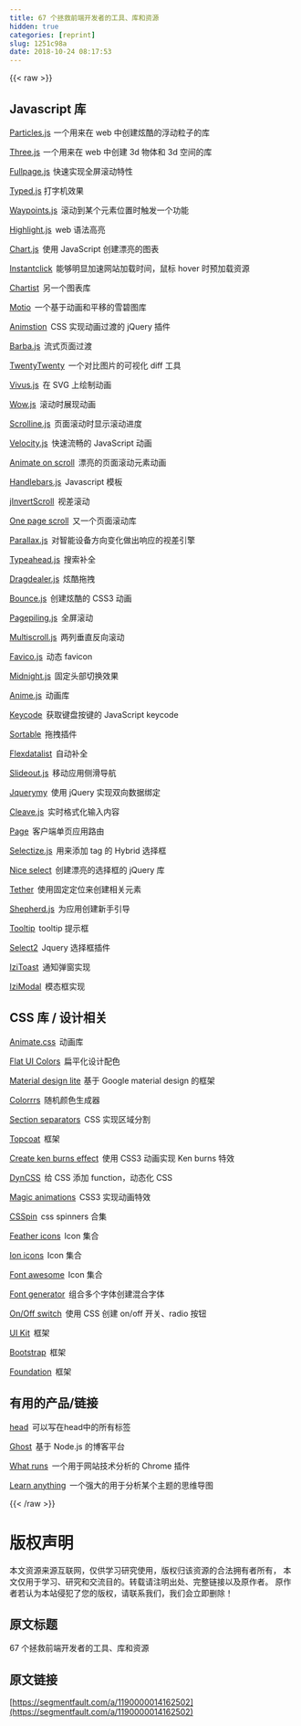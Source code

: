 ```yaml
---
title: 67 个拯救前端开发者的工具、库和资源
hidden: true
categories: [reprint]
slug: 1251c98a
date: 2018-10-24 08:17:53
---
```


{{< raw >}}

                    
<h2 id="articleHeader0">Javascript &#x5E93;</h2>
<p><a href="http://vincentgarreau.com/particles.js/" rel="nofollow noreferrer" target="_blank">Particles.js</a>&#x200A;  &#x4E00;&#x4E2A;&#x7528;&#x6765;&#x5728; web &#x4E2D;&#x521B;&#x5EFA;&#x70AB;&#x9177;&#x7684;&#x6D6E;&#x52A8;&#x7C92;&#x5B50;&#x7684;&#x5E93;</p>
<p><a href="https://threejs.org/" rel="nofollow noreferrer" target="_blank">Three.js</a>&#x200A; &#x4E00;&#x4E2A;&#x7528;&#x6765;&#x5728; web &#x4E2D;&#x521B;&#x5EFA; 3d &#x7269;&#x4F53;&#x548C; 3d &#x7A7A;&#x95F4;&#x7684;&#x5E93;</p>
<p><a href="https://alvarotrigo.com/fullPage/#firstPage" rel="nofollow noreferrer" target="_blank">Fullpage.js</a>   &#x200A;&#x5FEB;&#x901F;&#x5B9E;&#x73B0;&#x5168;&#x5C4F;&#x6EDA;&#x52A8;&#x7279;&#x6027;</p>
<p><a href="http://www.mattboldt.com/demos/typed-js/" rel="nofollow noreferrer" target="_blank">Typed.js</a> &#x6253;&#x5B57;&#x673A;&#x6548;&#x679C;</p>
<p><a href="http://imakewebthings.com/waypoints/" rel="nofollow noreferrer" target="_blank">Waypoints.js</a>&#x200A;  &#x200A;&#x6EDA;&#x52A8;&#x5230;&#x67D0;&#x4E2A;&#x5143;&#x7D20;&#x4F4D;&#x7F6E;&#x65F6;&#x89E6;&#x53D1;&#x4E00;&#x4E2A;&#x529F;&#x80FD;</p>
<p><a href="https://highlightjs.org/" rel="nofollow noreferrer" target="_blank">Highlight.js</a>&#x200A;  &#x200A;web &#x8BED;&#x6CD5;&#x9AD8;&#x4EAE;</p>
<p><a href="http://www.chartjs.org/" rel="nofollow noreferrer" target="_blank">Chart.js</a>&#x200A;  &#x200A;&#x4F7F;&#x7528; JavaScript &#x521B;&#x5EFA;&#x6F02;&#x4EAE;&#x7684;&#x56FE;&#x8868;</p>
<p><a href="http://instantclick.io/" rel="nofollow noreferrer" target="_blank">Instantclick</a>&#x200A;  &#x200A;&#x80FD;&#x591F;&#x660E;&#x663E;&#x52A0;&#x901F;&#x7F51;&#x7AD9;&#x52A0;&#x8F7D;&#x65F6;&#x95F4;&#xFF0C;&#x9F20;&#x6807; hover &#x65F6;&#x9884;&#x52A0;&#x8F7D;&#x8D44;&#x6E90;</p>
<p><a href="http://gionkunz.github.io/chartist-js/index.html" rel="nofollow noreferrer" target="_blank">Chartist</a>&#x200A;  &#x200A;&#x53E6;&#x4E00;&#x4E2A;&#x56FE;&#x8868;&#x5E93;</p>
<p><a href="http://darsa.in/motio/#!introduction" rel="nofollow noreferrer" target="_blank">Motio</a>&#x200A;  &#x200A;&#x4E00;&#x4E2A;&#x57FA;&#x4E8E;&#x52A8;&#x753B;&#x548C;&#x5E73;&#x79FB;&#x7684;&#x96EA;&#x78A7;&#x56FE;&#x5E93;</p>
<p><a href="http://git.blivesta.com/animsition/" rel="nofollow noreferrer" target="_blank">Animstion</a>&#x200A;  &#x200A;CSS &#x5B9E;&#x73B0;&#x52A8;&#x753B;&#x8FC7;&#x6E21;&#x7684; jQuery &#x63D2;&#x4EF6;</p>
<p><a href="https://github.com/luruke/barba.js" rel="nofollow noreferrer" target="_blank">Barba.js</a>&#x200A;  &#x200A;&#x6D41;&#x5F0F;&#x9875;&#x9762;&#x8FC7;&#x6E21;</p>
<p><a href="http://zurb.com/playground/twentytwenty" rel="nofollow noreferrer" target="_blank">TwentyTwenty</a>&#x200A;  &#x200A;&#x4E00;&#x4E2A;&#x5BF9;&#x6BD4;&#x56FE;&#x7247;&#x7684;&#x53EF;&#x89C6;&#x5316; diff &#x5DE5;&#x5177;</p>
<p><a href="https://github.com/maxwellito/vivus#vivusjs" rel="nofollow noreferrer" target="_blank">Vivus.js</a>&#x200A;  &#x200A;&#x5728; SVG &#x4E0A;&#x7ED8;&#x5236;&#x52A8;&#x753B;</p>
<p><a href="http://mynameismatthieu.com/WOW/" rel="nofollow noreferrer" target="_blank">Wow.js</a>&#x200A;  &#x200A;&#x6EDA;&#x52A8;&#x65F6;&#x5C55;&#x73B0;&#x52A8;&#x753B;</p>
<p><a href="https://github.com/anthonyly/Scrolline.js" rel="nofollow noreferrer" target="_blank">Scrolline.js</a>&#x200A;  &#x200A;&#x9875;&#x9762;&#x6EDA;&#x52A8;&#x65F6;&#x663E;&#x793A;&#x6EDA;&#x52A8;&#x8FDB;&#x5EA6;</p>
<p><a href="http://velocityjs.org/" rel="nofollow noreferrer" target="_blank">Velocity.js</a>&#x200A;  &#x200A;&#x5FEB;&#x901F;&#x6D41;&#x7545;&#x7684; JavaScript &#x52A8;&#x753B;</p>
<p><a href="http://michalsnik.github.io/aos/" rel="nofollow noreferrer" target="_blank">Animate on scroll</a>&#x200A;  &#x200A;&#x6F02;&#x4EAE;&#x7684;&#x9875;&#x9762;&#x6EDA;&#x52A8;&#x5143;&#x7D20;&#x52A8;&#x753B;</p>
<p><a href="http://handlebarsjs.com/" rel="nofollow noreferrer" target="_blank">Handlebars.js</a>&#x200A;  &#x200A;Javascript &#x6A21;&#x677F;</p>
<p><a href="http://www.pixxelfactory.net/jInvertScroll/" rel="nofollow noreferrer" target="_blank">jInvertScroll</a>&#x200A;  &#x200A;&#x89C6;&#x5DEE;&#x6EDA;&#x52A8;</p>
<p><a href="https://github.com/peachananr/onepage-scroll" rel="nofollow noreferrer" target="_blank">One page scroll</a>&#x200A;  &#x200A;&#x53C8;&#x4E00;&#x4E2A;&#x9875;&#x9762;&#x6EDA;&#x52A8;&#x5E93;</p>
<p><a href="https://github.com/wagerfield/parallax" rel="nofollow noreferrer" target="_blank">Parallax.js</a>&#x200A;  &#x200A;&#x5BF9;&#x667A;&#x80FD;&#x8BBE;&#x5907;&#x65B9;&#x5411;&#x53D8;&#x5316;&#x505A;&#x51FA;&#x54CD;&#x5E94;&#x7684;&#x89C6;&#x5DEE;&#x5F15;&#x64CE;</p>
<p><a href="http://twitter.github.io/typeahead.js/" rel="nofollow noreferrer" target="_blank">Typeahead.js</a>&#x200A;  &#x200A;&#x641C;&#x7D22;&#x8865;&#x5168;</p>
<p><a href="http://skidding.github.io/dragdealer/" rel="nofollow noreferrer" target="_blank">Dragdealer.js</a>&#x200A;  &#x200A;&#x70AB;&#x9177;&#x62D6;&#x62FD;</p>
<p><a href="http://bouncejs.com/" rel="nofollow noreferrer" target="_blank">Bounce.js</a>&#x200A;  &#x200A;&#x521B;&#x5EFA;&#x70AB;&#x9177;&#x7684; CSS3 &#x52A8;&#x753B;</p>
<p><a href="https://github.com/alvarotrigo/pagePiling.js" rel="nofollow noreferrer" target="_blank">Pagepiling.js</a>&#x200A;  &#x200A;&#x5168;&#x5C4F;&#x6EDA;&#x52A8;</p>
<p><a href="https://github.com/alvarotrigo/multiscroll.js" rel="nofollow noreferrer" target="_blank">Multiscroll.js</a>&#x200A;  &#x200A;&#x4E24;&#x5217;&#x5782;&#x76F4;&#x53CD;&#x5411;&#x6EDA;&#x52A8;</p>
<p><a href="http://lab.ejci.net/favico.js/" rel="nofollow noreferrer" target="_blank">Favico.js</a>&#x200A;  &#x200A;&#x52A8;&#x6001; favicon</p>
<p><a href="http://aerolab.github.io/midnight.js/" rel="nofollow noreferrer" target="_blank">Midnight.js</a>&#x200A;  &#x200A;&#x56FA;&#x5B9A;&#x5934;&#x90E8;&#x5207;&#x6362;&#x6548;&#x679C;</p>
<p><a href="http://animejs.com/" rel="nofollow noreferrer" target="_blank">Anime.js</a>&#x200A;  &#x200A;&#x52A8;&#x753B;&#x5E93;</p>
<p><a href="http://keycode.info/" rel="nofollow noreferrer" target="_blank">Keycode</a>&#x200A;  &#x200A;&#x83B7;&#x53D6;&#x952E;&#x76D8;&#x6309;&#x952E;&#x7684; JavaScript keycode</p>
<p><a href="http://rubaxa.github.io/Sortable/" rel="nofollow noreferrer" target="_blank">Sortable</a>&#x200A;  &#x200A;&#x62D6;&#x62FD;&#x63D2;&#x4EF6;</p>
<p><a href="http://projects.sergiodinislopes.pt/flexdatalist/" rel="nofollow noreferrer" target="_blank">Flexdatalist</a>&#x200A;  &#x200A;&#x81EA;&#x52A8;&#x8865;&#x5168;</p>
<p><a href="https://slideout.js.org/" rel="nofollow noreferrer" target="_blank">Slideout.js</a>&#x200A;  &#x200A;&#x79FB;&#x52A8;&#x5E94;&#x7528;&#x4FA7;&#x6ED1;&#x5BFC;&#x822A;</p>
<p><a href="http://jquerymy.com/#/" rel="nofollow noreferrer" target="_blank">Jquerymy</a>&#x200A;  &#x200A;&#x4F7F;&#x7528; jQuery &#x5B9E;&#x73B0;&#x53CC;&#x5411;&#x6570;&#x636E;&#x7ED1;&#x5B9A;</p>
<p><a href="http://nosir.github.io/cleave.js/" rel="nofollow noreferrer" target="_blank">Cleave.js</a>&#x200A;  &#x200A;&#x5B9E;&#x65F6;&#x683C;&#x5F0F;&#x5316;&#x8F93;&#x5165;&#x5185;&#x5BB9;</p>
<p><a href="http://smalljs.org/client-side-routing/page/" rel="nofollow noreferrer" target="_blank">Page</a>&#x200A;  &#x200A;&#x5BA2;&#x6237;&#x7AEF;&#x5355;&#x9875;&#x5E94;&#x7528;&#x8DEF;&#x7531;</p>
<p><a href="http://selectize.github.io/selectize.js/" rel="nofollow noreferrer" target="_blank">Selectize.js</a>&#x200A;  &#x200A;&#x7528;&#x6765;&#x6DFB;&#x52A0; tag &#x7684; Hybrid &#x9009;&#x62E9;&#x6846;</p>
<p><a href="http://hernansartorio.com/jquery-nice-select/" rel="nofollow noreferrer" target="_blank">Nice select</a>&#x200A;  &#x200A;&#x521B;&#x5EFA;&#x6F02;&#x4EAE;&#x7684;&#x9009;&#x62E9;&#x6846;&#x7684; jQuery &#x5E93;</p>
<p><a href="http://tether.io/" rel="nofollow noreferrer" target="_blank">Tether</a>&#x200A;  &#x200A;&#x4F7F;&#x7528;&#x56FA;&#x5B9A;&#x5B9A;&#x4F4D;&#x6765;&#x521B;&#x5EFA;&#x76F8;&#x5173;&#x5143;&#x7D20;</p>
<p><a href="https://github.com/HubSpot/shepherd" rel="nofollow noreferrer" target="_blank">Shepherd.js</a>&#x200A;  &#x200A;&#x4E3A;&#x5E94;&#x7528;&#x521B;&#x5EFA;&#x65B0;&#x624B;&#x5F15;&#x5BFC;</p>
<p><a href="https://github.com/HubSpot/tooltip" rel="nofollow noreferrer" target="_blank">Tooltip</a>&#x200A;  &#x200A;tooltip &#x63D0;&#x793A;&#x6846;</p>
<p><a href="https://select2.github.io/" rel="nofollow noreferrer" target="_blank">Select2</a>&#x200A;  &#x200A;Jquery &#x9009;&#x62E9;&#x6846;&#x63D2;&#x4EF6;</p>
<p><a href="http://izitoast.marcelodolce.com/" rel="nofollow noreferrer" target="_blank">IziToast</a>&#x200A;  &#x200A;&#x901A;&#x77E5;&#x5F39;&#x7A97;&#x5B9E;&#x73B0;</p>
<p><a href="http://izimodal.marcelodolce.com/" rel="nofollow noreferrer" target="_blank">IziModal</a>&#x200A;  &#x200A;&#x6A21;&#x6001;&#x6846;&#x5B9E;&#x73B0;</p>
<h2 id="articleHeader1">CSS &#x5E93; / &#x8BBE;&#x8BA1;&#x76F8;&#x5173;</h2>
<p><a href="https://daneden.github.io/animate.css/" rel="nofollow noreferrer" target="_blank">Animate.css</a>&#x200A;  &#x200A;&#x52A8;&#x753B;&#x5E93;</p>
<p><a href="https://flatuicolors.com/" rel="nofollow noreferrer" target="_blank">Flat UI Colors</a>&#x200A;  &#x200A;&#x6241;&#x5E73;&#x5316;&#x8BBE;&#x8BA1;&#x914D;&#x8272;</p>
<p><a href="https://getmdl.io/index.html" rel="nofollow noreferrer" target="_blank">Material design lite</a>   &#x200A;&#x57FA;&#x4E8E; Google material design &#x7684;&#x6846;&#x67B6;</p>
<p><a href="https://www.webpagefx.com/web-design/random-color-picker/" rel="nofollow noreferrer" target="_blank">Colorrrs</a>&#x200A;  &#x200A;&#x968F;&#x673A;&#x989C;&#x8272;&#x751F;&#x6210;&#x5668;</p>
<p><a href="https://tympanus.net/Development/SectionSeparators/" rel="nofollow noreferrer" target="_blank">Section separators</a>&#x200A;  &#x200A;CSS &#x5B9E;&#x73B0;&#x533A;&#x57DF;&#x5206;&#x5272;</p>
<p><a href="http://topcoat.io/" rel="nofollow noreferrer" target="_blank">Topcoat</a>&#x200A;  &#x200A;&#x6846;&#x67B6;</p>
<p><a href="https://www.kirupa.com/html5/ken_burns_effect_css.htm" rel="nofollow noreferrer" target="_blank">Create ken burns effect</a>&#x200A;  &#x200A;&#x4F7F;&#x7528; CSS3 &#x52A8;&#x753B;&#x5B9E;&#x73B0; Ken burns &#x7279;&#x6548;</p>
<p><a href="https://webkul.github.io/csspin/" rel="nofollow noreferrer" target="_blank">DynCSS</a>&#x200A;  &#x200A;&#x7ED9; CSS &#x6DFB;&#x52A0; function&#xFF0C;&#x52A8;&#x6001;&#x5316; CSS</p>
<p><a href="https://www.minimamente.com/example/magic_animations/" rel="nofollow noreferrer" target="_blank">Magic animations</a>&#x200A;  &#x200A;CSS3 &#x5B9E;&#x73B0;&#x52A8;&#x753B;&#x7279;&#x6548;</p>
<p><a href="https://webkul.github.io/csspin/" rel="nofollow noreferrer" target="_blank">CSSpin</a>&#x200A;  &#x200A;css spinners &#x5408;&#x96C6;</p>
<p><a href="https://feathericons.com/" rel="nofollow noreferrer" target="_blank">Feather icons</a>&#x200A;  &#x200A;Icon &#x96C6;&#x5408;</p>
<p><a href="http://ionicons.com/" rel="nofollow noreferrer" target="_blank">Ion icons</a>&#x200A;  &#x200A;Icon &#x96C6;&#x5408;</p>
<p><a href="http://fontawesome.io/" rel="nofollow noreferrer" target="_blank">Font awesome</a>&#x200A;  &#x200A;Icon &#x96C6;&#x5408;</p>
<p><a href="http://brandmark.io/font-generator/" rel="nofollow noreferrer" target="_blank">Font generator</a>&#x200A;  &#x200A;&#x7EC4;&#x5408;&#x591A;&#x4E2A;&#x5B57;&#x4F53;&#x521B;&#x5EFA;&#x6DF7;&#x5408;&#x5B57;&#x4F53;</p>
<p><a href="https://proto.io/freebies/onoff/" rel="nofollow noreferrer" target="_blank">On/Off switch</a>&#x200A;  &#x200A;&#x4F7F;&#x7528; CSS &#x521B;&#x5EFA; on/off &#x5F00;&#x5173;&#x3001;radio &#x6309;&#x94AE;</p>
<p><a href="https://getuikit.com/" rel="nofollow noreferrer" target="_blank">UI Kit</a>&#x200A;  &#x200A;&#x6846;&#x67B6;</p>
<p><a href="http://getbootstrap.com/" rel="nofollow noreferrer" target="_blank">Bootstrap</a>&#x200A;  &#x200A;&#x6846;&#x67B6;</p>
<p><a href="http://foundation.zurb.com/" rel="nofollow noreferrer" target="_blank">Foundation</a>&#x200A;  &#x200A;&#x6846;&#x67B6;</p>
<h2 id="articleHeader2">&#x6709;&#x7528;&#x7684;&#x4EA7;&#x54C1;/&#x94FE;&#x63A5;</h2>
<p><a href="https://github.com/joshbuchea/HEAD" rel="nofollow noreferrer" target="_blank">head</a>&#x200A;  &#x200A;&#x53EF;&#x4EE5;&#x5199;&#x5728;head&#x4E2D;&#x7684;&#x6240;&#x6709;&#x6807;&#x7B7E;</p>
<p><a href="https://ghost.org/" rel="nofollow noreferrer" target="_blank">Ghost</a>&#x200A;  &#x200A;&#x57FA;&#x4E8E; Node.js &#x7684;&#x535A;&#x5BA2;&#x5E73;&#x53F0;</p>
<p><a href="https://www.whatruns.com/" rel="nofollow noreferrer" target="_blank">What runs</a>&#x200A;  &#x200A;&#x4E00;&#x4E2A;&#x7528;&#x4E8E;&#x7F51;&#x7AD9;&#x6280;&#x672F;&#x5206;&#x6790;&#x7684; Chrome &#x63D2;&#x4EF6;</p>
<p><a href="https://learn-anything.xyz/learn-anything" rel="nofollow noreferrer" target="_blank">Learn anything</a>&#x200A;  &#x200A;&#x4E00;&#x4E2A;&#x5F3A;&#x5927;&#x7684;&#x7528;&#x4E8E;&#x5206;&#x6790;&#x67D0;&#x4E2A;&#x4E3B;&#x9898;&#x7684;&#x601D;&#x7EF4;&#x5BFC;&#x56FE;</p>

                
{{< /raw >}}

# 版权声明
本文资源来源互联网，仅供学习研究使用，版权归该资源的合法拥有者所有，
本文仅用于学习、研究和交流目的。转载请注明出处、完整链接以及原作者。
原作者若认为本站侵犯了您的版权，请联系我们，我们会立即删除！

## 原文标题
67 个拯救前端开发者的工具、库和资源

## 原文链接
[https://segmentfault.com/a/1190000014162502](https://segmentfault.com/a/1190000014162502)

